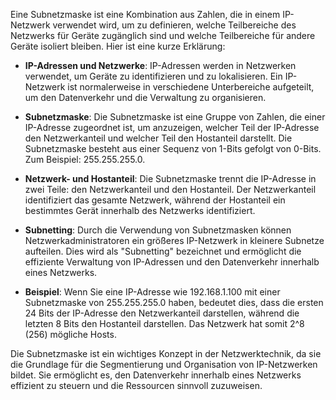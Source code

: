 Eine Subnetzmaske ist eine Kombination aus Zahlen, die in einem IP-Netzwerk verwendet wird, um zu definieren, welche Teilbereiche des Netzwerks für Geräte zugänglich sind und welche Teilbereiche für andere Geräte isoliert bleiben. Hier ist eine kurze Erklärung:

- **IP-Adressen und Netzwerke**: IP-Adressen werden in Netzwerken verwendet, um Geräte zu identifizieren und zu lokalisieren. Ein IP-Netzwerk ist normalerweise in verschiedene Unterbereiche aufgeteilt, um den Datenverkehr und die Verwaltung zu organisieren.

- **Subnetzmaske**: Die Subnetzmaske ist eine Gruppe von Zahlen, die einer IP-Adresse zugeordnet ist, um anzuzeigen, welcher Teil der IP-Adresse den Netzwerkanteil und welcher Teil den Hostanteil darstellt. Die Subnetzmaske besteht aus einer Sequenz von 1-Bits gefolgt von 0-Bits. Zum Beispiel: 255.255.255.0.
   
- **Netzwerk- und Hostanteil**: Die Subnetzmaske trennt die IP-Adresse in zwei Teile: den Netzwerkanteil und den Hostanteil. Der Netzwerkanteil identifiziert das gesamte Netzwerk, während der Hostanteil ein bestimmtes Gerät innerhalb des Netzwerks identifiziert.
  
- **Subnetting**: Durch die Verwendung von Subnetzmasken können Netzwerkadministratoren ein größeres IP-Netzwerk in kleinere Subnetze aufteilen. Dies wird als "Subnetting" bezeichnet und ermöglicht die effiziente Verwaltung von IP-Adressen und den Datenverkehr innerhalb eines Netzwerks.
   
- **Beispiel**: Wenn Sie eine IP-Adresse wie 192.168.1.100 mit einer Subnetzmaske von 255.255.255.0 haben, bedeutet dies, dass die ersten 24 Bits der IP-Adresse den Netzwerkanteil darstellen, während die letzten 8 Bits den Hostanteil darstellen. Das Netzwerk hat somit 2^8 (256) mögliche Hosts.
   

Die Subnetzmaske ist ein wichtiges Konzept in der Netzwerktechnik, da sie die Grundlage für die Segmentierung und Organisation von IP-Netzwerken bildet. Sie ermöglicht es, den Datenverkehr innerhalb eines Netzwerks effizient zu steuern und die Ressourcen sinnvoll zuzuweisen.